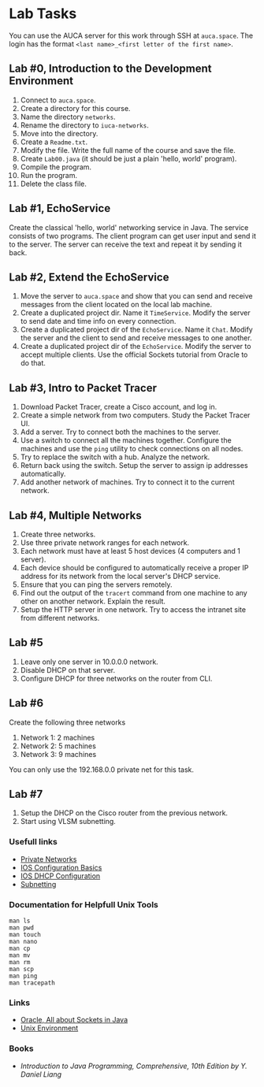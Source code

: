 Lab Tasks
=========

You can use the AUCA server for this work through SSH at `auca.space`. The login
has the format `<last name>_<first letter of the first name>`.

## Lab #0, Introduction to the Development Environment

1. Connect to `auca.space`.
2. Create a directory for this course.
3. Name the directory `networks`.
4. Rename the directory to `iuca-networks`.
5. Move into the directory.
6. Create a `Readme.txt`.
7. Modify the file. Write the full name of the course and save the file.
8. Create `Lab00.java` (it should be just a plain 'hello, world' program).
9. Compile the program.
10. Run the program.
11. Delete the class file.

## Lab #1, EchoService

Create the classical 'hello, world' networking service in Java. The service consists of two programs. The client program can get user
input and send it to the server. The server can receive the text and repeat it by sending it back.

## Lab #2, Extend the EchoService

1. Move the server to `auca.space`
   and show that you can send
   and receive messages from the
   client located on the local lab
   machine.
2. Create a duplicated project dir. Name it
   `TimeService`. Modify the server to send
   date and time info on every connection.
3. Create a duplicated project dir of the
   `EchoService`. Name it `Chat`. Modify
   the server and the client to send and
   receive messages to one another.
3. Create a duplicated project dir of the
   `EchoService`. Modify the server to
   accept multiple clients. Use the official
   Sockets tutorial from Oracle to do that.

## Lab #3, Intro to Packet Tracer

1. Download Packet Tracer, create a Cisco account, and log in.
2. Create a simple network from two computers. Study the Packet Tracer UI.
3. Add a server. Try to connect both the machines to the server.
4. Use a switch to connect all the machines together. Configure the machines
   and use the `ping` utility to check connections on all nodes.
5. Try to replace the switch with a hub. Analyze the network.
6. Return back using the switch. Setup the server to assign ip addresses automatically.
7. Add another network of machines. Try to connect it to the current network.

## Lab #4, Multiple Networks

1. Create three networks.
2. Use three private network ranges for each network.
3. Each network must have at least 5 host devices (4 computers and 1 server).
4. Each device should be configured to automatically receive a proper IP address for its network from the local server's DHCP service.
5. Ensure that you can ping the servers remotely.
6. Find out the output of the `tracert` command from one machine to any other on another network. Explain the result.
7. Setup the HTTP server in one network. Try to access the intranet site from different networks.

## Lab #5

1. Leave only one server in 10.0.0.0 network.
2. Disable DHCP on that server.
3. Configure DHCP for three networks on the router from CLI.

## Lab #6

Create the following three networks

1. Network 1: 2 machines
2. Network 2: 5 machines
3. Network 3: 9 machines

You can only use the 192.168.0.0 private net for this task.

## Lab #7

1. Setup the DHCP on the Cisco router from the previous network.
2. Start using VLSM subnetting.

### Usefull links

* [Private Networks](https://www.cisco.com/c/en/us/support/docs/ip/ip-multicast/13789-35.html)
* [IOS Configuration Basics](https://www.cisco.com/c/en/us/td/docs/switches/wan/mgx/mgx_8850/software/mgx_r3/rpm/rpm_r1-1/configuration/guide/appc.html)
* [IOS DHCP Configuration](https://www.cisco.com/c/en/us/td/docs/ios/12_2/ip/configuration/guide/fipr_c/1cfdhcp.html)
* [Subnetting](https://www.cisco.com/c/en/us/support/docs/ip/routing-information-protocol-rip/13788-3.html)

### Documentation for Helpfull Unix Tools

    man ls
    man pwd
    man touch
    man nano
    man cp
    man mv
    man rm
    man scp
    man ping
    man tracepath

### Links

* [Oracle, All about Sockets in Java](https://docs.oracle.com/javase/tutorial/networking/sockets/index.html)
* [Unix Environment](https://drive.google.com/open?id=0B85z_dQxOMgLNDN3QTFrSmYxZm8)

### Books

* _Introduction to Java Programming, Comprehensive, 10th Edition by Y. Daniel Liang_

